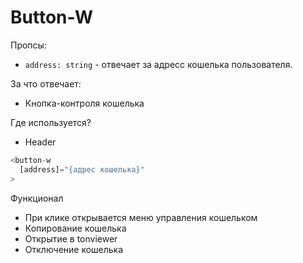 # Button-W

Пропсы:

- `address: string` - отвечает за адресс кошелька пользователя.

За что отвечает:

- Кнопка-контроля кошелька

Где используется?

- Header

```ts
<button-w
  [address]="{адрес кошелька}"
>
```

Функционал

- При клике открывается меню управления кошельком
- Копирование кошелька
- Открытие в tonviewer
- Отключение кошелька
